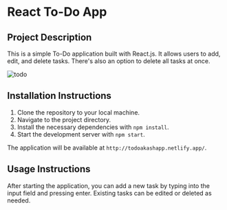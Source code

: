 # React To-Do App

## Project Description

This is a simple To-Do application built with React.js. It allows users to add, edit, and delete tasks. There's also an option to delete all tasks at once.

![todo](https://github.com/Akash-298/react-to-do/assets/105929312/86bc18b3-1166-4552-b98e-0511771f00cb)

## Installation Instructions

1. Clone the repository to your local machine.
2. Navigate to the project directory.
3. Install the necessary dependencies with `npm install`.
4. Start the development server with `npm start`.

The application will be available at `http://todoakashapp.netlify.app/`.

## Usage Instructions

After starting the application, you can add a new task by typing into the input field and pressing enter. Existing tasks can be edited or deleted as needed.



